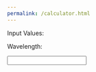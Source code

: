```yaml
---
permalink: /calculator.html
---
```

Input Values:
<p>Wavelength:</p>
<p><input type="text" id=wavelength></p>
